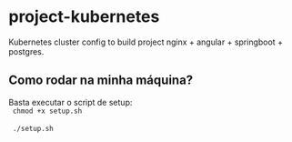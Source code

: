 # project-kubernetes
Kubernetes cluster config to build project nginx + angular + springboot + postgres.

## Como rodar na minha máquina?
Basta executar o script de setup: </br>
<code> chmod +x setup.sh </code> </br>
<code> ./setup.sh </code>
